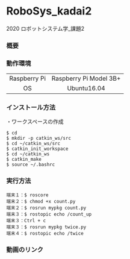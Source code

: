 # RoboSys_kadai2

2020 ロボットシステム学_課題2

### 概要


### 動作環境
|||
|:--:|:--:|
| Raspberry Pi | Raspberry Pi Model 3B+ |
| OS | Ubuntu16.04 |

### インストール方法
・ワークスペースの作成
```
$ cd
$ mkdir -p catkin_ws/src
$ cd ~/catkin_ws/src
$ catkin_init_workspace
$ cd ~/catkin_ws
$ catkin_make
$ source ~/.bashrc
```

### 実行方法

```
端末１：$ roscore
端末２：$ chmod +x count.py
端末２：$ rosrun mypkg count.py
端末３：$ rostopic echo /count_up
端末３：Ctrl + c
端末３：$ rosrun mypkg twice.py
端末４：$ rostopic echo /twice
```

### 動画のリンク
